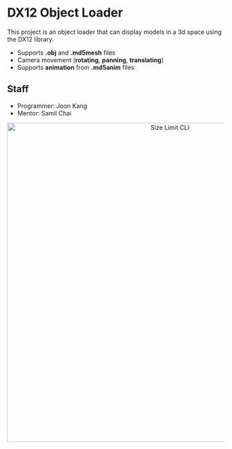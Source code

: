 # DX12 Object Loader

This project is an object loader that can display models in a 3d space using the DX12 library. 
- Supports **.obj** and **.md5mesh** files
- Camera movement (**rotating**, **panning**, **translating**)
- Supports **animation** from **.md5anim** files



Staff
-----

- Programmer: Joon Kang
- Mentor: Samil Chai

<p align="center">
  <img src="./img/example.png" alt="Size Limit CLI" width="738">
</p>
